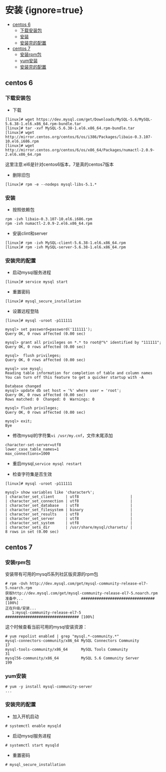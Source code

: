 # 安装 {ignore=true}


<!-- @import "[TOC]" {cmd="toc" depthFrom=1 depthTo=6 orderedList=false} -->
<!-- code_chunk_output -->

* [centos 6](#centos-6)
	* [下载安装包](#下载安装包)
	* [安装](#安装-1)
	* [安装完的配置](#安装完的配置)
* [centos 7](#centos-7)
	* [安装rpm包](#安装rpm包)
	* [yum安装](#yum安装)
	* [安装完的配置](#安装完的配置-1)

<!-- /code_chunk_output -->


## centos 6

### 下载安装包

* 下载
```
[linux]# wget https://dev.mysql.com/get/Downloads/MySQL-5.6/MySQL-5.6.38-1.el6.x86_64.rpm-bundle.tar
[linux]# tar -xvf MySQL-5.6.38-1.el6.x86_64.rpm-bundle.tar
[linux]# wget http://mirror.centos.org/centos/6/os/i386/Packages/libaio-0.3.107-10.el6.i686.rpm
[linux]# wget http://mirror.centos.org/centos/6/os/x86_64/Packages/numactl-2.0.9-2.el6.x86_64.rpm
```
这里注意:el6是针对centos6版本，7是真的centos7版本

* 删除旧包
```
[linux]# rpm -e --nodeps mysql-libs-5.1.*
```

### 安装

* 按照依赖包
```
rpm -ivh libaio-0.3.107-10.el6.i686.rpm
rpm -ivh numactl-2.0.9-2.el6.x86_64.rpm 
```

* 安装clint和server

```
[linux]# rpm -ivh MySQL-client-5.6.38-1.el6.x86_64.rpm 
[linux]# rpm -ivh MySQL-server-5.6.38-1.el6.x86_64.rpm 

```

### 安装完的配置


* 启动mysql服务进程
```
[linux]# service mysql start
```

* 重置密码
```
[linux]# mysql_secure_installation
```

* 设置远程登陆

```
[linux]# mysql -uroot -p111111

mysql> set password=password('111111');
Query OK, 0 rows affected (0.00 sec)

mysql> grant all privileges on *.* to root@"%" identified by "111111";
Query OK, 0 rows affected (0.00 sec)

mysql>  flush privileges;
Query OK, 0 rows affected (0.00 sec)

mysql> use mysql;
Reading table information for completion of table and column names
You can turn off this feature to get a quicker startup with -A

Database changed
mysql> update db set host = '%' where user = 'root'; 
Query OK, 0 rows affected (0.00 sec)
Rows matched: 0  Changed: 0  Warnings: 0

mysql> flush privileges;
Query OK, 0 rows affected (0.00 sec)

mysql> exit;
Bye
```

* 修改mysql的字符集``vi /usr/my.cnf``，文件末尾添加
```
character-set-server=utf8
lower_case_table_names=1
max_connections=1000
```

* 重启mysql,``service mysql restart``

* 检查字符集是否生效

```
[linux]# mysql -uroot -p111111

mysql> show variables like 'character%';
| character_set_client     | utf8                       |
| character_set_connection | utf8                       |
| character_set_database   | utf8                       |
| character_set_filesystem | binary                     |
| character_set_results    | utf8                       |
| character_set_server     | utf8                       |
| character_set_system     | utf8                       |
| character_sets_dir       | /usr/share/mysql/charsets/ |
8 rows in set (0.00 sec)
```

## centos 7

### 安装rpm包

安装带有可用的mysql5系列社区版资源的rpm包

```
# rpm -Uvh http://dev.mysql.com/get/mysql-community-release-el7-5.noarch.rpm
获取http://dev.mysql.com/get/mysql-community-release-el7-5.noarch.rpm
准备中...                          ################################# [100%]
正在升级/安装...
   1:mysql-community-release-el7-5    ################################# [100%]
```

这个时候查看当前可用的mysql安装资源：
```
# yum repolist enabled | grep "mysql.*-community.*"
mysql-connectors-community/x86_64 MySQL Connectors Community                  17
mysql-tools-community/x86_64      MySQL Tools Community                       31
mysql56-community/x86_64          MySQL 5.6 Community Server                 199
```

### yum安装

```
# yum -y install mysql-community-server
...
```

### 安装完的配置

* 加入开机启动
```
# systemctl enable mysqld
```

* 启动mysql服务进程
```
# systemctl start mysqld
```

* 重置密码
```
# mysql_secure_installation
```
